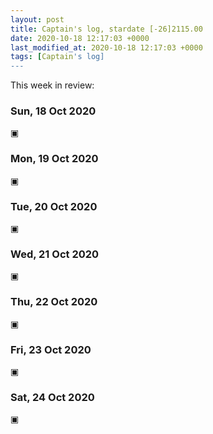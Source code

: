 ```yaml
---
layout: post
title: Captain's log, stardate [-26]2115.00
date: 2020-10-18 12:17:03 +0000
last_modified_at: 2020-10-18 12:17:03 +0000
tags: [Captain's log]
---
```


This week in review:

<!-- more -->

### Sun, 18 Oct 2020
▣

### Mon, 19 Oct 2020
▣

### Tue, 20 Oct 2020
▣

### Wed, 21 Oct 2020
▣

### Thu, 22 Oct 2020
▣

### Fri, 23 Oct 2020
▣

### Sat, 24 Oct 2020
▣
